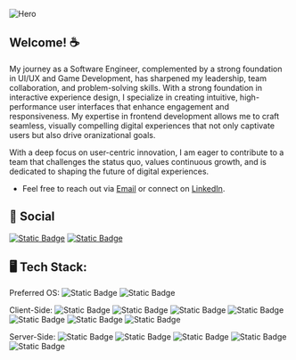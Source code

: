 ![Hero](https://i.pinimg.com/originals/8e/d6/c8/8ed6c82f4731db67f5b7abd72ed07365.png)

## Welcome! ☕
My journey as a Software Engineer, complemented by a strong foundation in UI/UX and Game Development, has sharpened my leadership, team collaboration, and problem-solving skills. With a strong foundation in interactive experience design, I specialize in creating intuitive, high-performance user interfaces that enhance engagement and responsiveness. My expertise in frontend development allows me to craft seamless, visually compelling digital experiences that not only captivate users but also drive oranizational goals.

With a deep focus on user-centric innovation, I am eager to contribute to a team that challenges the status quo, values continuous growth, and is dedicated to shaping the future of digital experiences.
  
+ Feel free to reach out via [Email](mailto:feliz.jovani@gmail.com) or connect on [LinkedIn](https://www.linkedin.com/in/jfeliz/).

## 📱 Social
[![Static Badge](https://img.shields.io/badge/Instagram-logo?logo=Instagram&logoColor=purple&color=white)](https://www.instagram.com/jojointech/?hl=en)
[![Static Badge](https://img.shields.io/badge/LinkedIn-logo?logo=linkedin&logoColor=0A66C2&color=white)](https://www.linkedin.com/in/jfeliz/)

## 🖥 Tech Stack:
Preferred OS:
![Static Badge](https://img.shields.io/badge/Linux-Linux?style=flat-square&logoSize=auto&label=Debian&labelColor=rgb(175%2C%200%2C%200)&color=rgb(0%2C0%2C0))
![Static Badge](https://img.shields.io/badge/Apple-a?style=flat-square&logoSize=auto&label=MacOS&labelColor=rgb(99%2C%2099%2C%2099)&color=rgb(0%2C0%2C0))


Client-Side:
![Static Badge](https://img.shields.io/badge/React-logo?style=flat-square&logo=react&logoColor=00CCFF&color=101010)
![Static Badge](https://img.shields.io/badge/JavaScript-logo?style=flat-square&logo=javascript&logoColor=yellow&color=grey)
![Static Badge](https://img.shields.io/badge/HTML-logo?style=flat-square&logo=html5&logoColor=orange-red&color=white)
![Static Badge](https://img.shields.io/badge/CSS-logo?style=flat-square&logo=css3&logoColor=blue&color=white)
![Static Badge](https://img.shields.io/badge/Next.js-logo?style=flat-square&logo=next.js&logoColor=black&color=white)
![Static Badge](https://img.shields.io/badge/Firebase-logo?style=flat-square&logo=firebase&logoColor=yellow&color=1A73E8)
![Static Badge](https://img.shields.io/badge/Figma-logo?style=flat-square&logo=figma&color=101010)

Server-Side:
![Static Badge](https://img.shields.io/badge/Python-code?style=flat-square&logoSize=auto&color=rgb(0%2C%20122%2C%2075))
![Static Badge](https://img.shields.io/badge/Rest%20Framework-Python?style=flat-square&logoSize=auto&label=Django&color=rgb(0%2C%20122%2C%2075))
![Static Badge](https://img.shields.io/badge/C%23-logo?style=flat-square&logo=csharp&logoColor=white&color=purple)
![Static Badge](https://img.shields.io/badge/framework-logo?style=flat-square&logo=.net&logoColor=white&color=C570D6)
![Static Badge](https://img.shields.io/badge/RestAPI-logo?style=flat-square&logo=PostgreSQL&logoColor=white&label=PostgreSQL&labelColor=316192&color=black)



<!--
**JFelz/jfelz** is a ✨ _special_ ✨ repository because its `README.md` (this file) appears on your GitHub profile.

Here are some ideas to get you started:

- 🔭 I’m currently working on ...
- 🌱 I’m currently learning ...
- 👯 I’m looking to collaborate on ...
- 🤔 I’m looking for help with ...
- 💬 Ask me about ...
- 📫 How to reach me: ...
- 😄 Pronouns: ...
- ⚡ Fun fact: ...
-->
